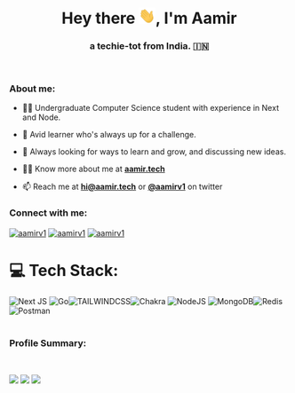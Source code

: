 <h1 align="center">Hey there <img src="https://raw.githubusercontent.com/ABSphreak/ABSphreak/master/gifs/Hi.gif" width="30px">, I'm Aamir</h1>
<h3 align="center">a techie-tot from India. 🇮🇳</h3><br>

<h3 align="left">About me:</h3>

- 👨‍🎓 Undergraduate Computer Science student with experience in Next and Node.

- 🌱 Avid learner who's always up for a challenge.

- 💬 Always looking for ways to learn and grow, and discussing new ideas.

- 👨‍💻 Know more about me at [**aamir.tech**](https://aamir.tech)

- 📫 Reach me at **[hi@aamir.tech](mailto:hi@aamir.tech)** or **[@aamirv1](https://aamir.tech/socials/twitter)** on twitter

<h3 align="left">Connect with me:</h3>
<p align="left">
<a href="https://aamir.tech/socials/twitter" target="blank"><img align="center" src="https://raw.githubusercontent.com/rahuldkjain/github-profile-readme-generator/master/src/images/icons/Social/twitter.svg" alt="aamirv1" height="30" width="40" /></a>
<a href="https://aamir.tech/socials/linkedin" target="blank"><img align="center" src="https://raw.githubusercontent.com/rahuldkjain/github-profile-readme-generator/master/src/images/icons/Social/linked-in-alt.svg" alt="aamirv1" height="30" width="40" /></a>
<a href="https://aamir.tech/socials/youtube" target="blank"><img align="center" src="https://raw.githubusercontent.com/rahuldkjain/github-profile-readme-generator/master/src/images/icons/Social/youtube.svg" alt="aamirv1" height="30" width="40" /></a>
</p>

# 💻 Tech Stack:
![Next JS](https://img.shields.io/badge/Next-black?style=for-the-badge&logo=next.js&logoColor=white) ![Go](https://img.shields.io/badge/go-%2300ADD8.svg?style=for-the-badge&logo=go&logoColor=white)![TAILWINDCSS](https://img.shields.io/badge/tailwindcss-%23323330.svg?style=for-the-badge&logo=tailwindcss&logoColor=%38BDF8)![Chakra](https://img.shields.io/badge/chakra-%234ED1C5.svg?style=for-the-badge&logo=chakraui&logoColor=white) ![NodeJS](https://img.shields.io/badge/node.js-6DA55F?style=for-the-badge&logo=node.js&logoColor=white) ![MongoDB](https://img.shields.io/badge/MongoDB-%234ea94b.svg?style=for-the-badge&logo=mongodb&logoColor=white)![Redis](https://img.shields.io/badge/redis-%23DD0031.svg?style=for-the-badge&logo=redis&logoColor=white) ![Postman](https://img.shields.io/badge/Postman-FF6C37?style=for-the-badge&logo=postman&logoColor=white) 
<br><br>

<h3 align="left">Profile Summary:</h3>
<br>

![](http://github-profile-summary-cards.vercel.app/api/cards/profile-details?username=aamirv1&theme=github_dark)
![](http://github-profile-summary-cards.vercel.app/api/cards/stats?username=aamirv1&theme=github_dark)
![](http://github-profile-summary-cards.vercel.app/api/cards/productive-time?username=aamirv1&theme=github_dark&utcOffset=8)
